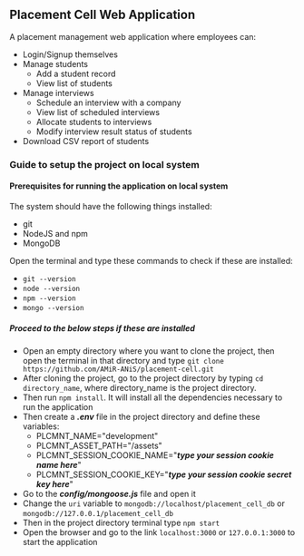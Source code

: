 ## Placement Cell Web Application

A placement management web application where employees can:

- Login/Signup themselves
- Manage students
  - Add a student record
  - View list of students
- Manage interviews
  - Schedule an interview with a company
  - View list of scheduled interviews
  - Allocate students to interviews
  - Modify interview result status of students
- Download CSV report of students

### Guide to setup the project on local system

#### Prerequisites for running the application on local system

The system should have the following things installed:

- git
- NodeJS and npm
- MongoDB

Open the terminal and type these commands to check if these are installed:

- `git --version`
- `node --version`
- `npm --version`
- `mongo --version`

##### Proceed to the below steps if these are installed

- Open an empty directory where you want to clone the project, then open the terminal in that directory and type `git clone https://github.com/AMiR-ANiS/placement-cell.git`
- After cloning the project, go to the project directory by typing `cd directory_name`, where directory_name is the project directory.
- Then run `npm install`. It will install all the dependencies necessary to run the application
- Then create a **_.env_** file in the project directory and define these variables:
  - PLCMNT_NAME="development"
  - PLCMNT_ASSET_PATH="/assets"
  - PLCMNT_SESSION_COOKIE_NAME="**_type your session cookie name here_**"
  - PLCMNT_SESSION_COOKIE_KEY="**_type your session cookie secret key here_**"
- Go to the **_config/mongoose.js_** file and open it
- Change the `uri` variable to `mongodb://localhost/placement_cell_db` or `mongodb://127.0.0.1/placement_cell_db`
- Then in the project directory terminal type `npm start`
- Open the browser and go to the link `localhost:3000` or `127.0.0.1:3000` to start the application
